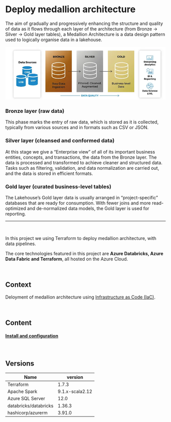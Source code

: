 # Deploy medallion architecture

The aim of gradually and progressively enhancing the structure and quality of data as it flows through each layer of the architecture (from Bronze → Silver → Gold layer tables), a Medallion Architecture is a data design pattern used to logically organise data in a lakehouse.

![medallion](img/medallion.webp)

### Bronze layer (raw data)
This phase marks the entry of raw data, which is stored as it is collected, typically from various sources and in formats such as CSV or JSON.

### Silver layer (cleansed and conformed data)
At this stage we give a “Enterprise view” of all of its important business entities, concepts, and transactions, the data from the Bronze layer.
The data is processed and transformed to achieve cleaner and structured data. Tasks such as filtering, validation, and data normalization are carried out, and the data is stored in efficient formats.

### Gold layer (curated business-level tables)
The Lakehouse’s Gold layer data is usually arranged in “project-specific” databases that are ready for consumption. With fewer joins and more read-optimized and de-normalized data models, the Gold layer is used for reporting.

<hr>

<br>

In this project we using Terraform to deploy medallion architecture, with data pipelines.

The core technologies featured in this project are **Azure Databricks, Azure Data Fabric and Terraform**, all hosted on the Azure Cloud.

<br>

## Context

 Deloyment of medallion architecture using [Infrastructure as Code (IaC)](https://www.redhat.com/en/topics/automation/what-is-infrastructure-as-code-iac).

 <br>

## Content

#### [Install and configuration](./assets/documentation/install-configuration/README.md)
#### 

<br>

## Versions

| Name      | version |
|-----------|-------|
| Terraform | 1.7.3 |
| Apache Spark | 9.1.x-scala2.12 |
| Azure SQL Server | 12.0 |
| databricks/databricks | 1.36.3 |
| hashicorp/azurerm | 3.91.0 |

